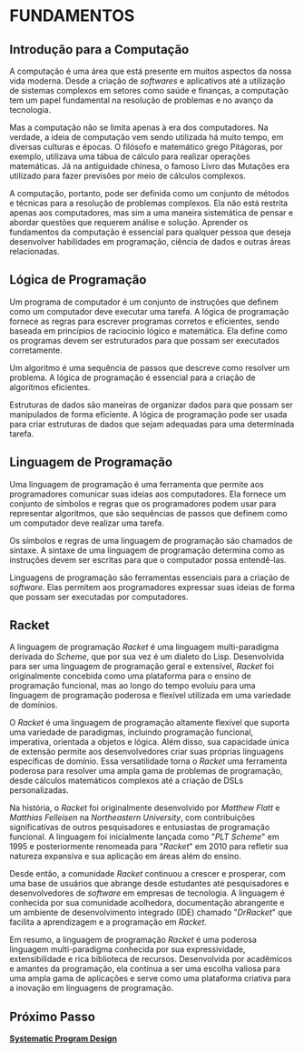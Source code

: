# FUNDAMENTOS

## Introdução para a Computação

A computação é uma área que está presente em muitos aspectos da nossa vida moderna. Desde a criação de _softwares_ e aplicativos até a utilização de sistemas complexos em setores como saúde e finanças, a computação tem um papel fundamental na resolução de problemas e no avanço da tecnologia.

Mas a computação não se limita apenas à era dos computadores. Na verdade, a ideia de computação vem sendo utilizada há muito tempo, em diversas culturas e épocas. O filósofo e matemático grego Pitágoras, por exemplo, utilizava uma tábua de cálculo para realizar operações matemáticas. Já na antiguidade chinesa, o famoso Livro das Mutações era utilizado para fazer previsões por meio de cálculos complexos.

A computação, portanto, pode ser definida como um conjunto de métodos e técnicas para a resolução de problemas complexos. Ela não está restrita apenas aos computadores, mas sim a uma maneira sistemática de pensar e abordar questões que requerem análise e solução. Aprender os fundamentos da computação é essencial para qualquer pessoa que deseja desenvolver habilidades em programação, ciência de dados e outras áreas relacionadas.

## Lógica de Programação

Um programa de computador é um conjunto de instruções que definem como um computador deve executar uma tarefa. A lógica de programação fornece as regras para escrever programas corretos e eficientes, sendo baseada em princípios de raciocínio lógico e matemática. Ela define como os programas devem ser estruturados para que possam ser executados corretamente.

Um algoritmo é uma sequência de passos que descreve como resolver um problema. A lógica de programação é essencial para a criação de algoritmos eficientes.

Estruturas de dados são maneiras de organizar dados para que possam ser manipulados de forma eficiente. A lógica de programação pode ser usada para criar estruturas de dados que sejam adequadas para uma determinada tarefa.

## Linguagem de Programação

Uma linguagem de programação é uma ferramenta que permite aos programadores comunicar suas ideias aos computadores. Ela fornece um conjunto de símbolos e regras que os programadores podem usar para representar algoritmos, que são sequências de passos que definem como um computador deve realizar uma tarefa.

Os símbolos e regras de uma linguagem de programação são chamados de sintaxe. A sintaxe de uma linguagem de programação determina como as instruções devem ser escritas para que o computador possa entendê-las.

Linguagens de programação são ferramentas essenciais para a criação de _software_. Elas permitem aos programadores expressar suas ideias de forma que possam ser executadas por computadores.

## Racket

A linguagem de programação _Racket_ é uma linguagem multi-paradigma derivada do _Scheme_, que por sua vez é um dialeto do Lisp. Desenvolvida para ser uma linguagem de programação geral e extensível, _Racket_ foi originalmente concebida como uma plataforma para o ensino de programação funcional, mas ao longo do tempo evoluiu para uma linguagem de programação poderosa e flexível utilizada em uma variedade de domínios.

O _Racket_ é uma linguagem de programação altamente flexível que suporta uma variedade de paradigmas, incluindo programação funcional, imperativa, orientada a objetos e lógica. Além disso, sua capacidade única de extensão permite aos desenvolvedores criar suas próprias linguagens específicas de domínio. Essa versatilidade torna o _Racket_ uma ferramenta poderosa para resolver uma ampla gama de problemas de programação, desde cálculos matemáticos complexos até a criação de DSLs personalizadas.

Na história, o _Racket_ foi originalmente desenvolvido por _Matthew Flatt_ e _Matthias Felleisen_ na _Northeastern University_, com contribuições significativas de outros pesquisadores e entusiastas de programação funcional. A linguagem foi inicialmente lançada como "_PLT Scheme_" em 1995 e posteriormente renomeada para "_Racket_" em 2010 para refletir sua natureza expansiva e sua aplicação em áreas além do ensino.

Desde então, a comunidade _Racket_ continuou a crescer e prosperar, com uma base de usuários que abrange desde estudantes até pesquisadores e desenvolvedores de _software_ em empresas de tecnologia. A linguagem é conhecida por sua comunidade acolhedora, documentação abrangente e um ambiente de desenvolvimento integrado (IDE) chamado "_DrRacket_" que facilita a aprendizagem e a programação em _Racket_.

Em resumo, a linguagem de programação _Racket_ é uma poderosa linguagem multi-paradigma conhecida por sua expressividade, extensibilidade e rica biblioteca de recursos. Desenvolvida por acadêmicos e amantes da programação, ela continua a ser uma escolha valiosa para uma ampla gama de aplicações e serve como uma plataforma criativa para a inovação em linguagens de programação.

## Próximo Passo

[**Systematic Program Design**](systematic-program-design.md 'Systematic Program Design')
